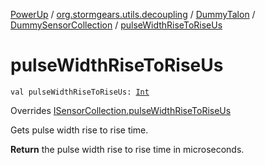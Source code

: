 [PowerUp](../../../index.md) / [org.stormgears.utils.decoupling](../../index.md) / [DummyTalon](../index.md) / [DummySensorCollection](index.md) / [pulseWidthRiseToRiseUs](./pulse-width-rise-to-rise-us.md)

# pulseWidthRiseToRiseUs

`val pulseWidthRiseToRiseUs: `[`Int`](https://kotlinlang.org/api/latest/jvm/stdlib/kotlin/-int/index.html)

Overrides [ISensorCollection.pulseWidthRiseToRiseUs](../../-i-sensor-collection/pulse-width-rise-to-rise-us.md)

Gets pulse width rise to rise time.

**Return**
the pulse width rise to rise time in microseconds.

